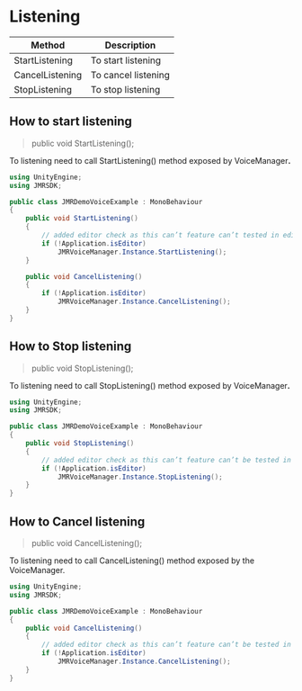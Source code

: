 # Listening

| Method          | Description         |
| --------------- | ------------------- |
| StartListening  | To start listening  |
| CancelListening | To cancel listening |
| StopListening   | To stop listening   |

## **How to start listening**

> public void StartListening();

To listening need to call StartListening() method exposed by VoiceManage&#x72;**.**

```csharp
using UnityEngine;
using JMRSDK;

public class JMRDemoVoiceExample : MonoBehaviour
{
    public void StartListening()
    {
        // added editor check as this can’t feature can’t tested in editor
        if (!Application.isEditor)
            JMRVoiceManager.Instance.StartListening();
    }

    public void CancelListening()
    {
        if (!Application.isEditor)
            JMRVoiceManager.Instance.CancelListening();
    }
}
```

## **How to Stop listening**

> public void StopListening();

To listening need to call StopListening() method exposed by VoiceManage&#x72;**.**

```csharp
using UnityEngine;
using JMRSDK;

public class JMRDemoVoiceExample : MonoBehaviour
{
    public void StopListening()
    {
        // added editor check as this can’t feature can’t be tested in	editor
        if (!Application.isEditor)
            JMRVoiceManager.Instance.StopListening();
    }
}
```

## **How to Cancel listening**

> public void CancelListening();

To listening need to call CancelListening() method exposed by the VoiceManager.

```csharp
using UnityEngine;
using JMRSDK;

public class JMRDemoVoiceExample : MonoBehaviour
{
    public void CancelListening()
    {
        // added editor check as this can’t feature can’t be tested in the editor
        if (!Application.isEditor)
            JMRVoiceManager.Instance.CancelListening();
    }
}
```
